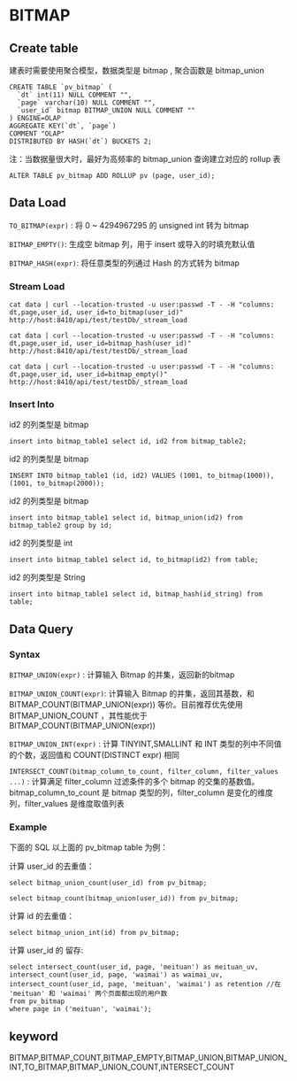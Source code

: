 <!-- 
Licensed to the Apache Software Foundation (ASF) under one
or more contributor license agreements.  See the NOTICE file
distributed with this work for additional information
regarding copyright ownership.  The ASF licenses this file
to you under the Apache License, Version 2.0 (the
"License"); you may not use this file except in compliance
with the License.  You may obtain a copy of the License at

  http://www.apache.org/licenses/LICENSE-2.0

Unless required by applicable law or agreed to in writing,
software distributed under the License is distributed on an
"AS IS" BASIS, WITHOUT WARRANTIES OR CONDITIONS OF ANY
KIND, either express or implied.  See the License for the
specific language governing permissions and limitations
under the License.
-->

# BITMAP

## Create table

建表时需要使用聚合模型，数据类型是 bitmap , 聚合函数是 bitmap_union

```
CREATE TABLE `pv_bitmap` (
  `dt` int(11) NULL COMMENT "",
  `page` varchar(10) NULL COMMENT "",
  `user_id` bitmap BITMAP_UNION NULL COMMENT ""
) ENGINE=OLAP
AGGREGATE KEY(`dt`, `page`)
COMMENT "OLAP"
DISTRIBUTED BY HASH(`dt`) BUCKETS 2;
```
注：当数据量很大时，最好为高频率的 bitmap_union 查询建立对应的 rollup 表

```
ALTER TABLE pv_bitmap ADD ROLLUP pv (page, user_id);
```

## Data Load

`TO_BITMAP(expr)` : 将 0 ~ 4294967295 的 unsigned int 转为 bitmap

`BITMAP_EMPTY()`: 生成空 bitmap 列，用于 insert 或导入的时填充默认值

`BITMAP_HASH(expr)`: 将任意类型的列通过 Hash 的方式转为 bitmap

### Stream Load

``` 
cat data | curl --location-trusted -u user:passwd -T - -H "columns: dt,page,user_id, user_id=to_bitmap(user_id)"   http://host:8410/api/test/testDb/_stream_load
```

``` 
cat data | curl --location-trusted -u user:passwd -T - -H "columns: dt,page,user_id, user_id=bitmap_hash(user_id)"   http://host:8410/api/test/testDb/_stream_load
```

``` 
cat data | curl --location-trusted -u user:passwd -T - -H "columns: dt,page,user_id, user_id=bitmap_empty()"   http://host:8410/api/test/testDb/_stream_load
```

### Insert Into

id2 的列类型是 bitmap
```
insert into bitmap_table1 select id, id2 from bitmap_table2;
```

id2 的列类型是 bitmap
```
INSERT INTO bitmap_table1 (id, id2) VALUES (1001, to_bitmap(1000)), (1001, to_bitmap(2000));
```

id2 的列类型是 bitmap
```
insert into bitmap_table1 select id, bitmap_union(id2) from bitmap_table2 group by id;
```

id2 的列类型是 int
```
insert into bitmap_table1 select id, to_bitmap(id2) from table;
```

id2 的列类型是 String
```
insert into bitmap_table1 select id, bitmap_hash(id_string) from table;
```


## Data Query
### Syntax


`BITMAP_UNION(expr)` : 计算输入 Bitmap 的并集，返回新的bitmap

`BITMAP_UNION_COUNT(expr)`: 计算输入 Bitmap 的并集，返回其基数，和 BITMAP_COUNT(BITMAP_UNION(expr)) 等价。目前推荐优先使用 BITMAP_UNION_COUNT ，其性能优于 BITMAP_COUNT(BITMAP_UNION(expr))

`BITMAP_UNION_INT(expr)` : 计算 TINYINT,SMALLINT 和 INT 类型的列中不同值的个数，返回值和
COUNT(DISTINCT expr) 相同

`INTERSECT_COUNT(bitmap_column_to_count, filter_column, filter_values ...)` : 计算满足
filter_column 过滤条件的多个 bitmap 的交集的基数值。
bitmap_column_to_count 是 bitmap 类型的列，filter_column 是变化的维度列，filter_values 是维度取值列表


### Example

下面的 SQL 以上面的 pv_bitmap table 为例：

计算 user_id 的去重值：

```
select bitmap_union_count(user_id) from pv_bitmap;

select bitmap_count(bitmap_union(user_id)) from pv_bitmap;
```

计算 id 的去重值：

```
select bitmap_union_int(id) from pv_bitmap;
```

计算 user_id 的 留存:

```
select intersect_count(user_id, page, 'meituan') as meituan_uv,
intersect_count(user_id, page, 'waimai') as waimai_uv,
intersect_count(user_id, page, 'meituan', 'waimai') as retention //在 'meituan' 和 'waimai' 两个页面都出现的用户数
from pv_bitmap
where page in ('meituan', 'waimai');
```


## keyword

BITMAP,BITMAP_COUNT,BITMAP_EMPTY,BITMAP_UNION,BITMAP_UNION_INT,TO_BITMAP,BITMAP_UNION_COUNT,INTERSECT_COUNT